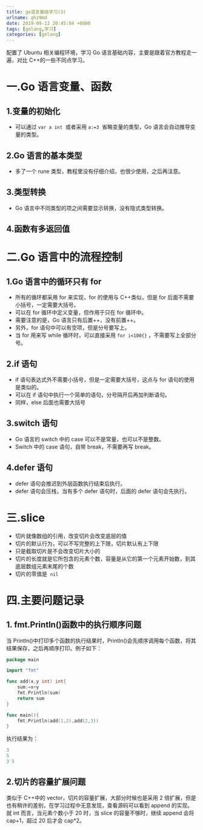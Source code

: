 ```yaml
---
title: go语言基础学习(3)
urlname: qhz9md
date: 2019-09-12 20:45:04 +0800
tags: [golang,学习]
categories: [golang]
---
```


配置了 Ubuntu 相关编程环境，学习 Go 语言基础内容，主要是跟着官方教程走一遍，对比 C++的一些不同点学习。

# 一.Go 语言变量、函数

## 1.变量的初始化

- 可以通过 `var a int`  或者采用 `a:=3`  省略变量的类型，Go 语言会自动推导变量的类型。

## 2.Go 语言的基本类型

- 多了一个 rune 类型，教程里没有仔细介绍，也很少使用，之后再注意。

## 3.类型转换

- Go 语言中不同类型的项之间需要显示转换，没有隐式类型转换。

## 4.函数有多返回值

# 二.Go 语言中的流程控制

## 1.Go 语言中的循环只有 for

- 所有的循环都采用 for 来实现，for 的使用与 C++类似，但是 for 后面不需要小括号，一定需要大括号。
- 可以在 for 循环中定义变量，但作用于只在 for 循环中。
- 需要注意的是，Go 语言只有后置++，没有前置++。
- 另外，for 语句中可以有空项，但是分号要写上。
- 当 for 用来写 while 循环时，可以直接采用 `for i<100{}` ，不需要写上全部分号。

## 2.if 语句

- if 语句表达式外不需要小括号，但是一定需要大括号，这点与 for 语句的使用是类似的。
- 可以在 if 语句中执行一个简单的语句，分号隔开后再加判断语句。
- 同样，else 后面也需要大括号

## 3.switch 语句

- Go 语言的 switch 中的 case 可以不是常量，也可以不是整数。
- Switch 中的 case 语句，自带 break，不需要再写 break。

## 4.defer 语句

- defer 语句会推迟到外层函数执行结束后执行。
- defer 语句会压栈，当有多个 defer 语句时，后面的 defer 语句会先执行。

# 三.slice

- 切片就像数组的引用，改变切片会改变底层的值
- 切片的默认行为，可以不写完整的上下限，切片默认有上下限
- 只是截取切片是不会改变切片大小的
- 切片的长度就是它所包含的元素个数，容量是从它的第一个元素开始数，到其底层数组元素末尾的个数
- 切片的零值是  `nil`

# 四.主要问题记录

## 1. fmt.Println()函数中的执行顺序问题

当 Println()中打印多个函数的执行结果时，Println()会先顺序调用每个函数，将其结果保存，之后再顺序打印。例子如下：

```go
package main

import "fmt"

func add(x,y int) int{
	sum:=x+y
	fmt.Println(sum)
	return sum
}

func main(){
	fmt.Println(add(1,2),add(2,3))
}
```

执行结果为：

```go
3
5
3 5
```

## 2.切片的容量扩展问题

类似于 C++中的 vector，切片的容量扩展，大部分时候也是采用 2 倍扩展，但是也有稍许的差别，在学习过程中无意发现，查看源码可以看到 append 的实现。就 int 而言，当元素个数小于 20 时，当 slice 的容量不够时，继续 append 会将 cap+1，超过 20 后才会 cap\*2。
